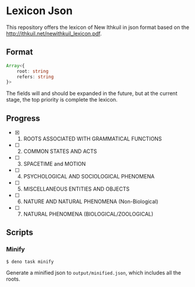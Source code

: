 # Lexicon Json

This repository offers the lexicon of New Ithkuil in json format based on the http://ithkuil.net/newithkuil_lexicon.pdf.

## Format

```ts
Array<{
    root: string
    refers: string  
}>
```

The fields will and should be expanded in the future, but at the current stage, the top priority is complete the lexicon.

## Progress

- [x] 1. ROOTS ASSOCIATED WITH GRAMMATICAL FUNCTIONS
- [ ] 2. COMMON STATES AND ACTS
- [ ] 3. SPACETIME and MOTION
- [ ] 4. PSYCHOLOGICAL AND SOCIOLOGICAL PHENOMENA
- [ ] 5. MISCELLANEOUS ENTITIES AND OBJECTS
- [ ] 6. NATURE AND NATURAL PHENOMENA (Non-Biological)
- [ ] 7. NATURAL PHENOMENA (BIOLOGICAL/ZOOLOGICAL)

## Scripts

### Minify

```console
$ deno task minify
```
Generate a minified json to `output/minified.json`, which includes all the roots.
